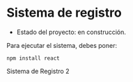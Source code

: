 <h1>Sistema de registro</h1>

- Estado del proyecto: en construcción.

Para ejecutar el sistema, debes poner:

```npm install react```

Sistema de Registro 2
